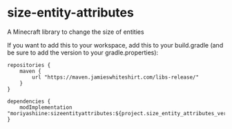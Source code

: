 # size-entity-attributes
A Minecraft library to change the size of entities

If you want to add this to your workspace, add this to your build.gradle (and be sure to add the version to your gradle.properties):

```
repositories {
	maven {
		url "https://maven.jamieswhiteshirt.com/libs-release/"
	}
}

dependencies {
	modImplementation "moriyashiine:sizeentityattributes:${project.size_entity_attributes_version}"
}
